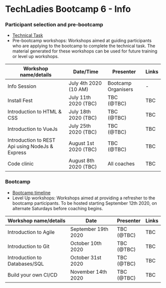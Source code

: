 # TechLadies Bootcamp 6 - Info

### Participant selection and pre-bootcamp

* [Technical Task](tech_task.md)
* Pre-bootcamp workshops: Workshops aimed at guiding participants who are applying to the bootcamp to complete the technical task. The material generated for these workshops can be used for future training or level up workshops.

| Workshop name/details | Date/Time | Presenter | Links |
| --------------------- | --------- | --------- | ----- |
| Info Session | July 4th 2020 (10 AM) | Bootcamp Organisers | - |
| Install Fest | July 11th 2020 (TBC) | TBC<br>(@TBC) | TBC |
| Introduction to HTML & CSS | July 18th 2020 (TBC) | TBC<br>(@TBC) | TBC |
| Introduction to VueJs | July 25th 2020 (TBC) | TBC<br>(@TBC) | TBC |
| Introduction to REST Api using NodeJs & Express | August 1st 2020 (TBC) | TBC<br>(@TBC) | TBC |
| Code clinic | August 8th 2020 (TBC) | All coaches | TBC |

### Bootcamp

* [Bootcamp timeline](bootcamp_timeline.md)
* Level Up workshops: <span class="highlight" style="background-color:inherit"><span class="colour" style="color:var(--vscode-unotes-wysList)">Workshops aimed at providing a refresher to the bootcamp participants. To be hosted starting September 12th 2020, on alternate Saturdays before coaching begins.</span></span>

| Workshop name/details | Date | Presenter | Links |
| --------------------- | ---- | --------- | ----- |
| Introduction to Agile | September 19th 2020 | TBC<br>(@TBC) | TBC |
| Introduction to Git | October 10th 2020 | TBC<br>(@TBC) | TBC |
| Introduction to Databases/SQL | October 31st 2020 | TBC<br>(@TBC) | TBC |
| Build your own CI/CD | November 14th 2020 | TBC<br>(@TBC) | TBC |
<br>
<br>
